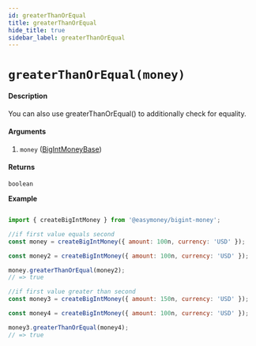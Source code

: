 ```yaml
---
id: greaterThanOrEqual
title: greaterThanOrEqual
hide_title: true
sidebar_label: greaterThanOrEqual
---
```



# `greaterThanOrEqual(money)`

#### Description

You can also use greaterThanOrEqual() to additionally check for equality.

#### Arguments

1. `money` ([BigIntMoneyBase](Description.md#bigintmoneybase))

#### Returns

`boolean`


**Example**

```js

import { createBigIntMoney } from '@easymoney/bigint-money';

//if first value equals second
const money = createBigIntMoney({ amount: 100n, currency: 'USD' });

const money2 = createBigIntMoney({ amount: 100n, currency: 'USD' });

money.greaterThanOrEqual(money2);
// => true

//if first value greater than second
const money3 = createBigIntMoney({ amount: 150n, currency: 'USD' });

const money4 = createBigIntMoney({ amount: 100n, currency: 'USD' });

money3.greaterThanOrEqual(money4);
// => true

```
